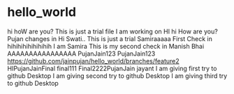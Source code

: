 # hello_world
hi hoW are you? This is just a trial file I am working on
HI
hi
How are you?Pujan changes in
Hi Swati.. This is just a trial
Samiraaaaa First Check in
hihihihihihihihih I am Samira This is my second check in
Manish Bhai
AAAAAAAAAAAAAAAA
PujanJain123
PujanJain123
https://github.com/jainpujan/hello_world/branches/feature2
HIPujanJainFinal
final111
Final2222PujanJain
jayant
I am giving first try to github Desktop
I am giving second try to github Desktop
I am giving third try to github Desktop
